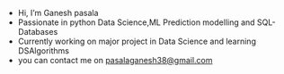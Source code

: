 
- Hi, I’m Ganesh pasala
- Passionate in python Data Science,ML Prediction modelling and SQL-Databases
- Currently working on major project in Data Science
  and learning DSAlgorithms
- you can contact me on pasalaganesh38@gmail.com
